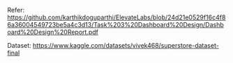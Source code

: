 Refer: https://github.com/karthikdoguparthi/ElevateLabs/blob/24d21e0529f16c4f86a36004549723be5a4c3d13/Task%203%20Dashboard%20Design/Dashboard%20Design%20Report.pdf

Dataset: https://www.kaggle.com/datasets/vivek468/superstore-dataset-final
